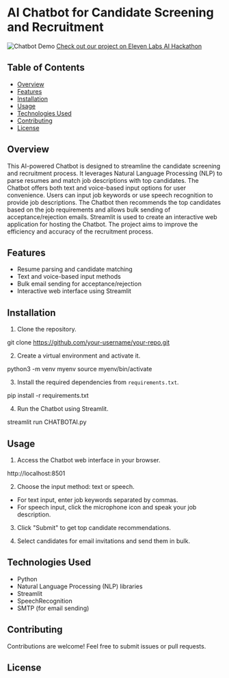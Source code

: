 # AI Chatbot for Candidate Screening and Recruitment

![Chatbot Demo](/path/to/demo.gif)
[Check out our project on Eleven Labs AI Hackathon](https://lablab.ai/event/eleven-labs-ai-hackathon/elevenlabscreation/hrtech)


## Table of Contents

- [Overview](#overview)
- [Features](#features)
- [Installation](#installation)
- [Usage](#usage)
- [Technologies Used](#technologies-used)
- [Contributing](#contributing)
- [License](#license)

## Overview

This AI-powered Chatbot is designed to streamline the candidate screening and recruitment process. It leverages Natural Language Processing (NLP) to parse resumes and match job descriptions with top candidates. The Chatbot offers both text and voice-based input options for user convenience. Users can input job keywords or use speech recognition to provide job descriptions. The Chatbot then recommends the top candidates based on the job requirements and allows bulk sending of acceptance/rejection emails. Streamlit is used to create an interactive web application for hosting the Chatbot. The project aims to improve the efficiency and accuracy of the recruitment process.

## Features

- Resume parsing and candidate matching
- Text and voice-based input methods
- Bulk email sending for acceptance/rejection
- Interactive web interface using Streamlit

## Installation

1. Clone the repository.

 git clone https://github.com/your-username/your-repo.git 


2. Create a virtual environment and activate it.

 python3 -m venv myenv
 source myenv/bin/activate


3. Install the required dependencies from `requirements.txt`.

pip install -r requirements.txt 


4. Run the Chatbot using Streamlit.

 streamlit run CHATBOTAI.py 

## Usage

1. Access the Chatbot web interface in your browser.

  http://localhost:8501



2. Choose the input method: text or speech.
- For text input, enter job keywords separated by commas.
- For speech input, click the microphone icon and speak your job description.

3. Click "Submit" to get top candidate recommendations.

4. Select candidates for email invitations and send them in bulk.

## Technologies Used

- Python
- Natural Language Processing (NLP) libraries
- Streamlit
- SpeechRecognition
- SMTP (for email sending)

## Contributing

Contributions are welcome! Feel free to submit issues or pull requests.

## License




